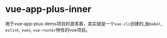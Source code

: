 # vue-app-plus-inner

用于vue-app-plus-demo项目的源羡慕，其实就是一个`vue-cli`创建的,由`babel`, `eslint`, `vuex`, `vue-router`特性的vue项目。
